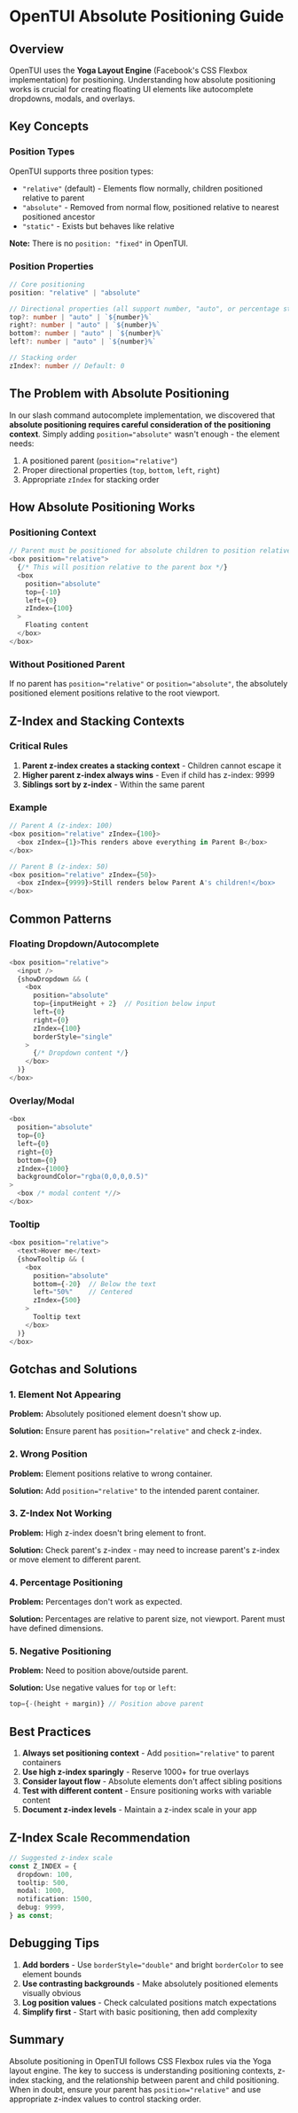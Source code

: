 # OpenTUI Absolute Positioning Guide

## Overview

OpenTUI uses the **Yoga Layout Engine** (Facebook's CSS Flexbox implementation) for positioning. Understanding how absolute positioning works is crucial for creating floating UI elements like autocomplete dropdowns, modals, and overlays.

## Key Concepts

### Position Types

OpenTUI supports three position types:
- `"relative"` (default) - Elements flow normally, children positioned relative to parent
- `"absolute"` - Removed from normal flow, positioned relative to nearest positioned ancestor  
- `"static"` - Exists but behaves like relative

**Note:** There is no `position: "fixed"` in OpenTUI.

### Position Properties

```typescript
// Core positioning
position: "relative" | "absolute"

// Directional properties (all support number, "auto", or percentage strings)
top?: number | "auto" | `${number}%`
right?: number | "auto" | `${number}%`
bottom?: number | "auto" | `${number}%`
left?: number | "auto" | `${number}%`

// Stacking order
zIndex?: number // Default: 0
```

## The Problem with Absolute Positioning

In our slash command autocomplete implementation, we discovered that **absolute positioning requires careful consideration of the positioning context**. Simply adding `position="absolute"` wasn't enough - the element needs:

1. A positioned parent (`position="relative"`)
2. Proper directional properties (`top`, `bottom`, `left`, `right`)
3. Appropriate `zIndex` for stacking order

## How Absolute Positioning Works

### Positioning Context

```typescript
// Parent must be positioned for absolute children to position relative to it
<box position="relative">
  {/* This will position relative to the parent box */}
  <box 
    position="absolute"
    top={-10}
    left={0}
    zIndex={100}
  >
    Floating content
  </box>
</box>
```

### Without Positioned Parent

If no parent has `position="relative"` or `position="absolute"`, the absolutely positioned element positions relative to the root viewport.

## Z-Index and Stacking Contexts

### Critical Rules

1. **Parent z-index creates a stacking context** - Children cannot escape it
2. **Higher parent z-index always wins** - Even if child has z-index: 9999
3. **Siblings sort by z-index** - Within the same parent

### Example

```typescript
// Parent A (z-index: 100) 
<box position="relative" zIndex={100}>
  <box zIndex={1}>This renders above everything in Parent B</box>
</box>

// Parent B (z-index: 50)
<box position="relative" zIndex={50}>
  <box zIndex={9999}>Still renders below Parent A's children!</box>
</box>
```

## Common Patterns

### Floating Dropdown/Autocomplete

```typescript
<box position="relative">
  <input />
  {showDropdown && (
    <box 
      position="absolute"
      top={inputHeight + 2}  // Position below input
      left={0}
      right={0}
      zIndex={100}
      borderStyle="single"
    >
      {/* Dropdown content */}
    </box>
  )}
</box>
```

### Overlay/Modal

```typescript
<box 
  position="absolute"
  top={0}
  left={0}
  right={0}
  bottom={0}
  zIndex={1000}
  backgroundColor="rgba(0,0,0,0.5)"
>
  <box /* modal content *//>
</box>
```

### Tooltip

```typescript
<box position="relative">
  <text>Hover me</text>
  {showTooltip && (
    <box
      position="absolute"
      bottom={-20}  // Below the text
      left="50%"    // Centered
      zIndex={500}
    >
      Tooltip text
    </box>
  )}
</box>
```

## Gotchas and Solutions

### 1. Element Not Appearing

**Problem:** Absolutely positioned element doesn't show up.

**Solution:** Ensure parent has `position="relative"` and check z-index.

### 2. Wrong Position

**Problem:** Element positions relative to wrong container.

**Solution:** Add `position="relative"` to the intended parent container.

### 3. Z-Index Not Working

**Problem:** High z-index doesn't bring element to front.

**Solution:** Check parent's z-index - may need to increase parent's z-index or move element to different parent.

### 4. Percentage Positioning

**Problem:** Percentages don't work as expected.

**Solution:** Percentages are relative to parent size, not viewport. Parent must have defined dimensions.

### 5. Negative Positioning

**Problem:** Need to position above/outside parent.

**Solution:** Use negative values for `top` or `left`:
```typescript
top={-(height + margin)} // Position above parent
```

## Best Practices

1. **Always set positioning context** - Add `position="relative"` to parent containers
2. **Use high z-index sparingly** - Reserve 1000+ for true overlays
3. **Consider layout flow** - Absolute elements don't affect sibling positions
4. **Test with different content** - Ensure positioning works with variable content
5. **Document z-index levels** - Maintain a z-index scale in your app

## Z-Index Scale Recommendation

```typescript
// Suggested z-index scale
const Z_INDEX = {
  dropdown: 100,
  tooltip: 500,
  modal: 1000,
  notification: 1500,
  debug: 9999,
} as const;
```

## Debugging Tips

1. **Add borders** - Use `borderStyle="double"` and bright `borderColor` to see element bounds
2. **Use contrasting backgrounds** - Make absolutely positioned elements visually obvious
3. **Log position values** - Check calculated positions match expectations
4. **Simplify first** - Start with basic positioning, then add complexity

## Summary

Absolute positioning in OpenTUI follows CSS Flexbox rules via the Yoga layout engine. The key to success is understanding positioning contexts, z-index stacking, and the relationship between parent and child positioning. When in doubt, ensure your parent has `position="relative"` and use appropriate z-index values to control stacking order.